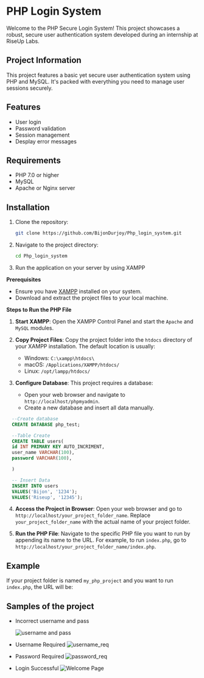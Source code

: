# PHP Login System

Welcome to the PHP Secure Login System! This project showcases a robust, secure user authentication system developed during an internship at RiseUp Labs.

## Project Information

This project features a basic yet secure user authentication system using PHP and MySQL. It's packed with everything you need to manage user sessions securely.

## Features


- User login
- Password validation
- Session management
- Desplay error messages

## Requirements

- PHP 7.0 or higher
- MySQL
- Apache or Nginx server

## Installation

1. Clone the repository:
    ```sh
    git clone https://github.com/BijonDurjoy/Php_login_system.git
    ```
2. Navigate to the project directory:
    ```sh
    cd Php_login_system
    ```
<!-- 3. Make a MYSQL database and add username and password data manually.
    ```sql
    --Create database
    CREATE DATABASE php_test;

    --Table Create
    CREATE TABLE users(
    id INT PRIMARY KEY AUTO_INCRIMENT,
    user_name VARCHAR(100),
    password VARCHAR(100),
  
    )

    -- Insert Data
    INSERT INTO users
    VALUES('Bijon', '1234');
    VALUES('Riseup', '12345'); -->
    

3. Run the application on your server by using XAMPP 

**Prerequisites**

- Ensure you have [XAMPP](https://www.apachefriends.org/index.html) installed on your system.
- Download and extract the project files to your local machine.

**Steps to Run the PHP File**

1. **Start XAMPP**: Open the XAMPP Control Panel and start the `Apache` and `MySQL` modules.

2. **Copy Project Files**: Copy the project folder into the `htdocs` directory of your XAMPP installation. The default location is usually:
   - Windows: `C:\xampp\htdocs\`
   - macOS: `/Applications/XAMPP/htdocs/`
   - Linux: `/opt/lampp/htdocs/`

3. **Configure Database**: This project requires a database:
   - Open your web browser and navigate to `http://localhost/phpmyadmin`.
   - Create a new database and insert all data manually.
  
  ```sql
    --Create database
    CREATE DATABASE php_test;

    --Table Create
    CREATE TABLE users(
    id INT PRIMARY KEY AUTO_INCRIMENT,
    user_name VARCHAR(100),
    password VARCHAR(100),
  
    )

    -- Insert Data
    INSERT INTO users
    VALUES('Bijon', '1234');
    VALUES('Riseup', '12345');
   ```

4. **Access the Project in Browser**: Open your web browser and go to `http://localhost/your_project_folder_name`. Replace `your_project_folder_name` with the actual name of your project folder.

5. **Run the PHP File**: Navigate to the specific PHP file you want to run by appending its name to the URL. For example, to run `index.php`, go to `http://localhost/your_project_folder_name/index.php`.

## Example

If your project folder is named `my_php_project` and you want to run `index.php`, the URL will be:


## Samples of the project

* Incorrect username and pass

  ![username and pass](https://github.com/user-attachments/assets/34c91ea6-03d5-4e88-9c48-4d52f2183d50)

* Username Required
 ![username_req](https://github.com/user-attachments/assets/20430cc1-1d8a-4e0e-bc99-897b6cee85c4)

* Password Required
  ![password_req](https://github.com/user-attachments/assets/18440219-ed1e-4812-90fc-2a5ee6b23826)

* Login Successful
![Welcome Page](https://github.com/user-attachments/assets/4975ba9a-1307-4b60-beef-81e19d7f76b6)






